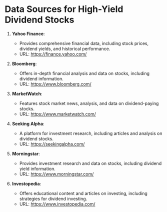 # Data Sources for High-Yield Dividend Stocks

1. **Yahoo Finance**: 
   - Provides comprehensive financial data, including stock prices, dividend yields, and historical performance.
   - URL: https://finance.yahoo.com/

2. **Bloomberg**: 
   - Offers in-depth financial analysis and data on stocks, including dividend information.
   - URL: https://www.bloomberg.com/

3. **MarketWatch**: 
   - Features stock market news, analysis, and data on dividend-paying stocks.
   - URL: https://www.marketwatch.com/

4. **Seeking Alpha**: 
   - A platform for investment research, including articles and analysis on dividend stocks.
   - URL: https://seekingalpha.com/

5. **Morningstar**: 
   - Provides investment research and data on stocks, including dividend yield information.
   - URL: https://www.morningstar.com/

6. **Investopedia**: 
   - Offers educational content and articles on investing, including strategies for dividend investing.
   - URL: https://www.investopedia.com/
